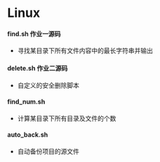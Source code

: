 # Linux
#### find.sh 作业一源码
- 寻找某目录下所有文件内容中的最长字符串并输出
#### delete.sh 作业二源码
- 自定义的安全删除脚本
#### find_num.sh
- 计算某目录下所有目录及文件的个数
#### auto_back.sh
- 自动备份项目的源文件
